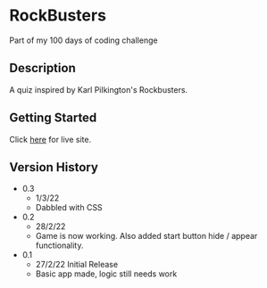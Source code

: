 # RockBusters

Part of my 100 days of coding challenge

## Description

A quiz inspired by Karl Pilkington's Rockbusters.

## Getting Started

Click [here](https://charlehs.github.io/RockBusters/) for live site.

## Version History

* 0.3
    * 1/3/22
    * Dabbled with CSS
* 0.2
    * 28/2/22
    * Game is now working. Also added start button hide / appear functionality.
* 0.1
    * 27/2/22 Initial Release
    * Basic app made, logic still needs work
